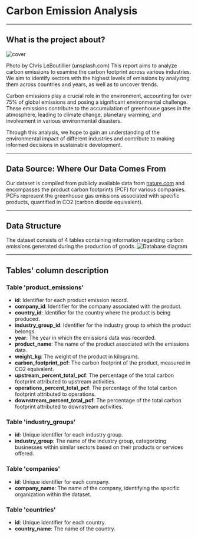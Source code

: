 # Carbon Emission Analysis
___
## What is the project about?
![cover](https://github.com/user-attachments/assets/2fc9d703-c868-443d-888e-ea9a427f18fe)

Photo by Chris LeBoutillier (unsplash.com)
This report aims to analyze carbon emissions to examine the carbon footprint across various industries. We aim to identify sectors with the highest levels of emissions by analyzing them across countries and years, as well as to uncover trends.

Carbon emissions play a crucial role in the environment, accounting for over 75% of global emissions and posing a significant environmental challenge. These emissions contribute to the accumulation of greenhouse gases in the atmosphere, leading to climate change, planetary warming, and involvement in various environmental disasters.

Through this analysis, we hope to gain an understanding of the environmental impact of different industries and contribute to making informed decisions in sustainable development.
___
## Data Source: Where Our Data Comes From
Our dataset is compiled from publicly available data from [nature.com](https://www.nature.com) and encompasses the product carbon footprints (PCF) for various companies. PCFs represent the greenhouse gas emissions associated with specific products, quantified in CO2 (carbon dioxide equivalent).
___
## Data Structure
The dataset consists of 4 tables containing information regarding carbon emissions generated during the production of goods.
![Database diagram](https://github.com/user-attachments/assets/c2e5b247-f29a-4922-9352-ecf548d11bab)

___
## Tables' column description
### Table 'product_emissions'

- **id**: Identifier for each product emission record.
- **company_id**: Identifier for the company associated with the product.
- **country_id**: Identifier for the country where the product is being produced.
- **industry_group_id**: Identifier for the industry group to which the product belongs.
- **year**: The year in which the emissions data was recorded.
- **product_name**: The name of the product associated with the emissions data.
- **weight_kg**: The weight of the product in kilograms.
- **carbon_footprint_pcf**: The carbon footprint of the product, measured in CO2 equivalent.
- **upstream_percent_total_pcf**: The percentage of the total carbon footprint attributed to upstream activities.
- **operations_percent_total_pcf**: The percentage of the total carbon footprint attributed to operations.
- **downstream_percent_total_pcf**: The percentage of the total carbon footprint attributed to downstream activities.

### Table 'industry_groups'

- **id**: Unique identifier for each industry group.
- **industry_group**: The name of the industry group, categorizing businesses within similar sectors based on their products or services offered.

### Table 'companies'

- **id**: Unique identifier for each company.
- **company_name**: The name of the company, identifying the specific organization within the dataset.

### Table 'countries'

- **id**: Unique identifier for each country.
- **country_name**: The name of the country.
